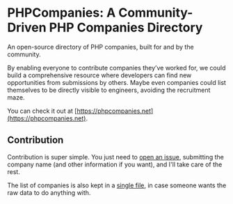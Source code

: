 # PHPCompanies: A Community-Driven PHP Companies Directory

An open-source directory of PHP companies, built for and by the community.

By enabling everyone to contribute companies they’ve worked for, we could build a comprehensive resource where developers can find new opportunities from submissions by others.
Maybe even companies could list themselves to be directly visible to engineers, avoiding the recruitment maze.

You can check it out at [https://phpcompanies.net](https://phpcompanies.net).

## Contribution
Contribution is super simple.
You just need to [open an issue](https://github.com/aldemeery/phpcompanies/issues/new?template=new-company.md&title=Add+Company%3A+%5BCompany%5D), submitting the company name (and other information if you want), and I'll take care of the rest.

The list of companies is also kept in a [single file](https://github.com/aldemeery/phpcompanies/blob/master/js/db/companies.db.js), in case someone wants the raw data to do anything with.
